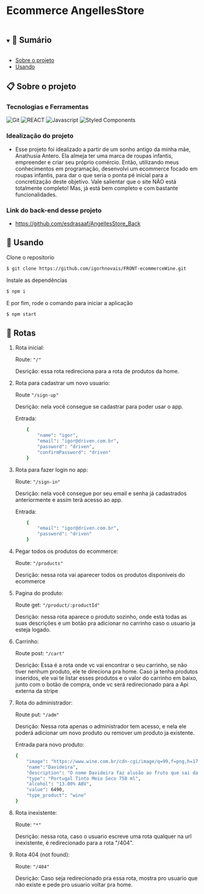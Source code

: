 # Ecommerce AngellesStore

<details open="open">
  <summary><h2 style="display: inline-block">📜 Sumário</h2></summary>

- [Sobre o projeto](#sobre-o-projeto)
- [Usando](#usando)


</details>

<a name="sobre-o-projeto"></a>

## 📋 Sobre o projeto
### Tecnologias e Ferramentas

![Git](https://img.shields.io/badge/git-%23F05033.svg?style=for-the-badge&logo=git&logoColor=white)
![REACT](https://img.shields.io/badge/-React-blue?style=for-the-badge&color=5ed2f2&logo=react&logoColor=000000)
![Javascript](https://img.shields.io/badge/javascript-%23323330.svg?style=for-the-badge&loo=javascript&logoColor=%23F7DF1E&logo=javascript&logoColor=%23F7DF1E)
![Styled Components](https://img.shields.io/badge/styled--components-DB7093?style=flat&logo=styled-components&logoColor=white)

### Idealização do projeto
- Esse projeto foi idealizado a partir de um sonho antigo da minha mãe, Anathusia Antero. Ela almeja ter uma marca de roupas infantis, empreender e criar seu próprio comércio. Então, utilizando meus conhecimentos em programação, desenvolvi um ecommerce focado em roupas infantis, para dar o que seria o ponta pé inicial para a concretização deste objetivo. Vale salientar que o site NÃO está totalmente completo! Mas, já está bem completo e com bastante funcionalidades. 

### Link do back-end desse projeto
- https://github.com/esdrasaaf/AngellesStore_Back
<a name="usando"></a>

## 🏁 Usando

Clone o repositorio

```bash
$ git clone https://github.com/igorhnovais/FRONT-ecommerceWine.git

```

Instale as dependências

```bash
$ npm i
```

E por fim, rode o comando para iniciar a aplicação

```bash
$ npm start
```

<a name="contribuindo"></a>

## 🏁 Rotas

1. Rota inicial:

    Route: ```"/"```
    
    Desrição: essa rota redireciona para a rota de produtos da home.

2. Rota para cadastrar um novo usuario:
    
    Route ```"/sign-up"``` 

    Desrição: nela você consegue se cadastrar para poder usar o app. 
    
    Entrada:
    ```bash
        {
            "name": "igor",
            "email": "igor@driven.com.br",
            "password": "driven",
            "confirmPassword": "driven"  
        }
    ```

3. Rota para fazer login no app:
    
    Route: ```"/sign-in"``` 

    Desrição: nela você consegue por seu email e senha já cadastrados anteriormente e assim terá acesso ao app.
    
    Entrada:
    ```bash
        {
            "email": "igor@driven.com.br",
            "password": "driven"  
        }
    ```
4. Pegar todos os produtos do ecommerce:
    
    Route: ```"/products"``` 

    Desrição: nessa rota vai aparecer todos os produtos disponiveis do ecommerce

5. Pagina do produto: 

    Route get: ```"/product/:productId"``` 
    
    Desrição: nessa rota aparece o produto sozinho, onde está todas as suas descrições e um botão pra adicionar no carrinho caso o usuario ja esteja logado. 


6. Carrinho:

    Route post: ```"/cart"```
    
    Desrição: Essa é a rota onde vc vai encontrar o seu carrinho, se não tiver nenhum produto, ele te direciona pra home.
    Caso ja tenha produtos inseridos, ele vai te listar esses produtos e o valor do carrinho em baixo, junto com o botão de compra, onde vc será redirecionado para a Api externa da stripe

    


7. Rota do administrador:

    Route put: ```"/adm"```
    
    Desrição: Nessa rota apenas o administrador tem acesso, e nela ele poderá adicionar um novo produto ou remover um produto ja existente.

    Entrada para novo produto: 
    ```bash
    {
        "image": "https://www.wine.com.br/cdn-cgi/image/q=99,f=png,h=176/assets-images/produtos/20884-01.png",
        "name":"Davideira",
        "description": "O nome Davideira faz alusão ao fruto que sai da videira, a uva. Em Portugal, as uvas crescem há mais de 4 mil anos. É um cultivo que faz parte da história do país. Esse vinho é uma homenagem à uva, elaborado com castas típicas do país.",
        "type": "Portugal Tinto Meio Seco 750 ml",
        "alcohol": "13.00% ABV",
        "value": 6490,
        "type_product": "wine"
    }
    ```

1. Rota inexistente:

    Route: ```"*"```
    
    Desrição: nessa rota, caso o usuario escreve uma rota qualquer na url inexistente, é redirecionado para a rota "/404".

8. Rota 404 (not found):

    Route: ```"/404"```
    
    Desrição: Caso seja redirecionado pra essa rota, mostra pro usuario que não existe e pede pro usuario voltar pra home.


